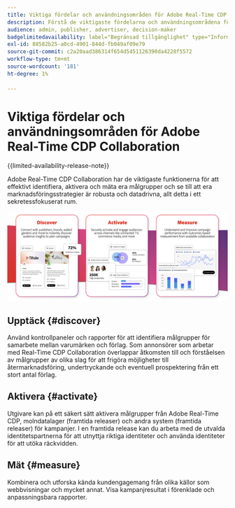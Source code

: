 ```yaml
---
title: Viktiga fördelar och användningsområden för Adobe Real-Time CDP Collaboration
description: Förstå de viktigaste fördelarna och användningsområdena för Adobe Real-Time CDP Collaboration
audience: admin, publisher, advertiser, decision-maker
badgelimitedavailability: label="Begränsad tillgänglighet" type="Informative" url="https://helpx.adobe.com/legal/product-descriptions/real-time-customer-data-platform-collaboration.html newtab=true"
exl-id: 88582b25-a0cd-4901-844d-fb049af09e79
source-git-commit: c2a20aad386314f654d5451126390da4228f5572
workflow-type: tm+mt
source-wordcount: '181'
ht-degree: 1%

---
```


# Viktiga fördelar och användningsområden för Adobe Real-Time CDP Collaboration

{{limited-availability-release-note}}

Adobe Real-Time CDP Collaboration har de viktigaste funktionerna för att effektivt identifiera, aktivera och mäta era målgrupper och se till att era marknadsföringsstrategier är robusta och datadrivna, allt detta i ett sekretessfokuserat rum.

![Fördelar och användningsområden för Real-Time CDP Collaboration](/help/assets/benefits-use-cases/discover-activate-measure.png)

## Upptäck {#discover}

Använd kontrollpaneler och rapporter för att identifiera målgrupper för samarbete mellan varumärken och förlag.
Som annonsörer som arbetar med Real-Time CDP Collaboration överlappar åtkomsten till och förståelsen av målgrupper av olika slag för att frigöra möjligheter till återmarknadsföring, undertryckande och eventuell prospektering från ett stort antal förlag.

## Aktivera {#activate}

Utgivare kan på ett säkert sätt aktivera målgrupper från Adobe Real-Time CDP, molndatalager (framtida releaser) och andra system (framtida releaser) för kampanjer.
I en framtida release kan du arbeta med de utvalda identitetspartnerna för att utnyttja riktiga identiteter och använda identiteter för att utöka räckvidden.

## Mät {#measure}

Kombinera och utforska kända kundengagemang från olika källor som webbvisningar och mycket annat.
Visa kampanjresultat i förenklade och anpassningsbara rapporter.
